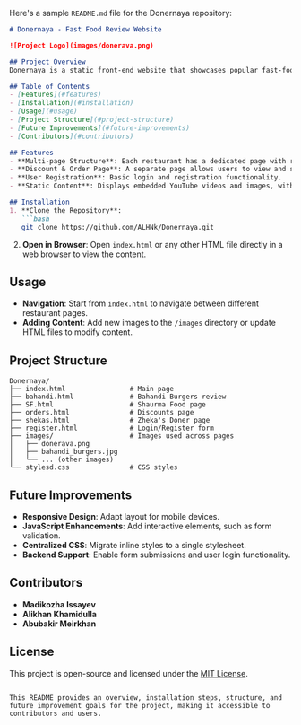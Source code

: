 Here's a sample `README.md` file for the Donernaya repository:

```markdown
# Donernaya - Fast Food Review Website

![Project Logo](images/donerava.png)

## Project Overview
Donernaya is a static front-end website that showcases popular fast-food chains in Kazakhstan, providing users with reviews, menu details, and current discounts. Created as a simple HTML and CSS project, it features pages dedicated to chains like Bahandi Burgers, Shaurma Food, and Zheka’s Doner. Users can browse reviews, explore menus, and learn about each restaurant's specialties.

## Table of Contents
- [Features](#features)
- [Installation](#installation)
- [Usage](#usage)
- [Project Structure](#project-structure)
- [Future Improvements](#future-improvements)
- [Contributors](#contributors)

## Features
- **Multi-page Structure**: Each restaurant has a dedicated page with reviews, images, and menu highlights.
- **Discount & Order Page**: A separate page allows users to view and select discounted meals.
- **User Registration**: Basic login and registration functionality.
- **Static Content**: Displays embedded YouTube videos and images, with inline CSS styling.

## Installation
1. **Clone the Repository**:
   ```bash
   git clone https://github.com/ALHNk/Donernaya.git
   ```
2. **Open in Browser**:
   Open `index.html` or any other HTML file directly in a web browser to view the content.

## Usage
- **Navigation**: Start from `index.html` to navigate between different restaurant pages.
- **Adding Content**: Add new images to the `/images` directory or update HTML files to modify content.

## Project Structure
```
Donernaya/
├── index.html                # Main page
├── bahandi.html              # Bahandi Burgers review
├── SF.html                   # Shaurma Food page
├── orders.html               # Discounts page
├── shekas.html               # Zheka's Doner page
├── register.html             # Login/Register form
├── images/                   # Images used across pages
│   ├── donerava.png
│   ├── bahandi_burgers.jpg
│   └── ... (other images)
└── stylesd.css               # CSS styles
```

## Future Improvements
- **Responsive Design**: Adapt layout for mobile devices.
- **JavaScript Enhancements**: Add interactive elements, such as form validation.
- **Centralized CSS**: Migrate inline styles to a single stylesheet.
- **Backend Support**: Enable form submissions and user login functionality.

## Contributors
- **Madikozha Issayev**
- **Alikhan Khamidulla**
- **Abubakir Meirkhan**

## License
This project is open-source and licensed under the [MIT License](LICENSE).
```

This README provides an overview, installation steps, structure, and future improvement goals for the project, making it accessible to contributors and users.
